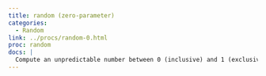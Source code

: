 ```yaml
---
title: random (zero-parameter)
categories: 
  - Random
link: ../procs/random-0.html
proc: random
docs: |
  Compute an unpredictable number between 0 (inclusive) and 1 (exclusive).
---
```

